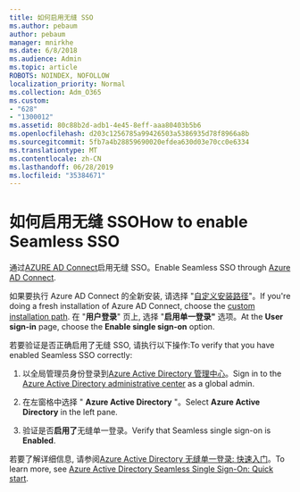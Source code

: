 ```yaml
---
title: 如何启用无缝 SSO
ms.author: pebaum
author: pebaum
manager: mnirkhe
ms.date: 6/8/2018
ms.audience: Admin
ms.topic: article
ROBOTS: NOINDEX, NOFOLLOW
localization_priority: Normal
ms.collection: Adm_O365
ms.custom:
- "628"
- "1300012"
ms.assetid: 80c88b2d-adb1-4e45-8eff-aaa80403b5b6
ms.openlocfilehash: d203c1256785a99426503a5386935d78f8966a8b
ms.sourcegitcommit: 5fb7a4b28859690020efdea630d03e70cc0e6334
ms.translationtype: MT
ms.contentlocale: zh-CN
ms.lasthandoff: 06/28/2019
ms.locfileid: "35384671"
---
```

# <a name="how-to-enable-seamless-sso"></a><span data-ttu-id="40a8d-102">如何启用无缝 SSO</span><span class="sxs-lookup"><span data-stu-id="40a8d-102">How to enable Seamless SSO</span></span>

<span data-ttu-id="40a8d-103">通过[AZURE AD Connect](https://docs.microsoft.com/azure/active-directory/connect/active-directory-aadconnect)启用无缝 SSO。</span><span class="sxs-lookup"><span data-stu-id="40a8d-103">Enable Seamless SSO through [Azure AD Connect](https://docs.microsoft.com/azure/active-directory/connect/active-directory-aadconnect).</span></span>
  
<span data-ttu-id="40a8d-104">如果要执行 Azure AD Connect 的全新安装, 请选择 "[自定义安装路径](https://docs.microsoft.com/azure/active-directory/connect/active-directory-aadconnect-get-started-custom)"。</span><span class="sxs-lookup"><span data-stu-id="40a8d-104">If you're doing a fresh installation of Azure AD Connect, choose the [custom installation path](https://docs.microsoft.com/azure/active-directory/connect/active-directory-aadconnect-get-started-custom).</span></span> <span data-ttu-id="40a8d-105">在 "**用户登录**" 页上, 选择 "**启用单一登录"** 选项。</span><span class="sxs-lookup"><span data-stu-id="40a8d-105">At the **User sign-in** page, choose the **Enable single sign-on** option.</span></span>
  
<span data-ttu-id="40a8d-106">若要验证是否正确启用了无缝 SSO, 请执行以下操作:</span><span class="sxs-lookup"><span data-stu-id="40a8d-106">To verify that you have enabled Seamless SSO correctly:</span></span>
  
1. <span data-ttu-id="40a8d-107">以全局管理员身份登录到[Azure Active Directory 管理中心](https://aad.portal.azure.com)。</span><span class="sxs-lookup"><span data-stu-id="40a8d-107">Sign in to the [Azure Active Directory administrative center](https://aad.portal.azure.com) as a global admin.</span></span>

2. <span data-ttu-id="40a8d-108">在左窗格中选择 " **Azure Active Directory** "。</span><span class="sxs-lookup"><span data-stu-id="40a8d-108">Select **Azure Active Directory** in the left pane.</span></span>

3. <span data-ttu-id="40a8d-109">验证是否**启用了**无缝单一登录。</span><span class="sxs-lookup"><span data-stu-id="40a8d-109">Verify that Seamless single sign-on is **Enabled**.</span></span>

<span data-ttu-id="40a8d-110">若要了解详细信息, 请参阅[Azure Active Directory 无缝单一登录: 快速入门](https://docs.microsoft.com/azure/active-directory/connect/active-directory-aadconnect-sso-quick-start)。</span><span class="sxs-lookup"><span data-stu-id="40a8d-110">To learn more, see [Azure Active Directory Seamless Single Sign-On: Quick start](https://docs.microsoft.com/azure/active-directory/connect/active-directory-aadconnect-sso-quick-start).</span></span>
  